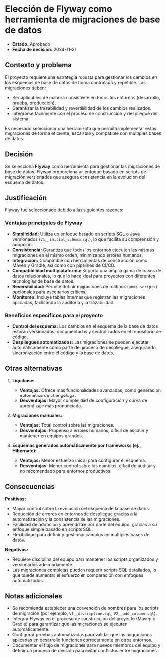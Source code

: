 # Elección de Flyway como herramienta de migraciones de base de datos

- **Estado:** Aprobado  
- **Fecha de decisión:** 2024-11-21  

## Contexto y problema  

El proyecto requiere una estrategia robusta para gestionar los cambios en los esquemas de base de datos de forma controlada y repetible. Las migraciones deben:  
- Ser aplicables de manera consistente en todos los entornos (desarrollo, prueba, producción).  
- Garantizar la trazabilidad y revertibilidad de los cambios realizados.  
- Integrarse fácilmente con el proceso de construcción y despliegue del sistema.  

Es necesario seleccionar una herramienta que permita implementar estas migraciones de forma eficiente, escalable y compatible con múltiples bases de datos.

## Decisión  

Se selecciona **Flyway** como herramienta para gestionar las migraciones de base de datos. Flyway proporciona un enfoque basado en scripts de migración versionados que asegura consistencia en la evolución del esquema de datos.

## Justificación  

Flyway fue seleccionado debido a las siguientes razones:

### Ventajas principales de Flyway  
- **Simplicidad:** Utiliza un enfoque basado en scripts SQL o Java versionados (`V1__initial_schema.sql`), lo que facilita su comprensión y adopción.  
- **Consistencia:** Garantiza que todos los entornos ejecuten las mismas migraciones en el mismo orden, minimizando errores humanos.  
- **Integración:** Compatible con herramientas de construcción como Maven y Gradle, así como con pipelines de CI/CD.  
- **Compatibilidad multiplataforma:** Soporta una amplia gama de bases de datos relacionales, lo que lo hace ideal para proyectos con diferentes tecnologías de base de datos.  
- **Reversibilidad:** Permite definir migraciones de rollback (`undo scripts`) opcionales para escenarios críticos.  
- **Monitoreo:** Incluye tablas internas que registran las migraciones aplicadas, facilitando la auditoría y la trazabilidad.  

### Beneficios específicos para el proyecto  
- **Control del esquema:** Los cambios en el esquema de la base de datos estarán versionados, documentados y centralizados en el repositorio de código.  
- **Despliegues automatizados:** Las migraciones se pueden ejecutar automáticamente como parte del proceso de despliegue, asegurando sincronización entre el código y la base de datos.  

## Otras alternativas  

1. **Liquibase:**  
   - **Ventajas:** Ofrece más funcionalidades avanzadas, como generación automática de changelogs.  
   - **Desventajas:** Mayor complejidad de configuración y curva de aprendizaje más pronunciada.  

2. **Migraciones manuales:**  
   - **Ventajas:** Total control sobre las migraciones.  
   - **Desventajas:** Propenso a errores humanos, difícil de escalar y mantener en equipos grandes.  

3. **Esquemas generados automáticamente por frameworks (ej., Hibernate):**  
   - **Ventajas:** Menor esfuerzo inicial para configurar el esquema.  
   - **Desventajas:** Menor control sobre los cambios, difícil de auditar y no recomendado para entornos productivos.  

## Consecuencias  

**Positivas:**  
- Mayor control sobre la evolución del esquema de la base de datos.  
- Reducción de errores en entornos de despliegue gracias a la automatización y la consistencia de las migraciones.  
- Facilidad de adopción y aprendizaje por parte del equipo, gracias a su enfoque simple basado en scripts SQL.  
- Flexibilidad para definir y gestionar cambios en múltiples bases de datos.  

**Negativas:**  
- Requiere disciplina del equipo para mantener los scripts organizados y versionados adecuadamente.  
- Las migraciones complejas pueden requerir scripts SQL detallados, lo que puede aumentar el esfuerzo en comparación con enfoques automatizados.  

## Notas adicionales  

- Se recomienda establecer una convención de nombres para los scripts de migración (por ejemplo, `V1__description.sql`, `V2__add_column.sql`).  
- Integrar Flyway en el proceso de construcción del proyecto (Maven o Gradle) para garantizar que las migraciones se ejecuten automáticamente.  
- Configurar pruebas automatizadas para validar que las migraciones aplicadas en desarrollo funcionen correctamente en otros entornos.  
- Documentar el flujo de migraciones para nuevos miembros del equipo y definir un proceso de revisión para evitar conflictos entre migraciones.  
